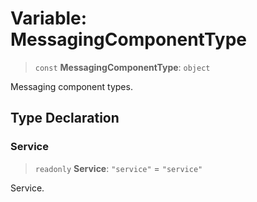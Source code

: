 # Variable: MessagingComponentType

> `const` **MessagingComponentType**: `object`

Messaging component types.

## Type Declaration

### Service

> `readonly` **Service**: `"service"` = `"service"`

Service.
